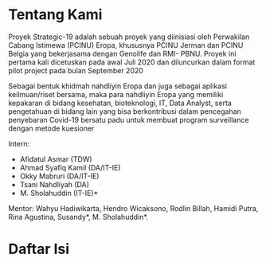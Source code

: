 # Tentang Kami

Proyek Strategic-19 adalah sebuah proyek yang diinisiasi oleh Perwakilan Cabang Istimewa (PCINU) Eropa, khususnya PCINU Jerman dan PCINU Belgia yang bekerjasama dengan Genolife dan RMI- PBNU. Proyek ini pertama kali dicetuskan pada awal Juli 2020 dan diluncurkan dalam format pilot project pada bulan September 2020


Sebagai bentuk khidmah nahdliyin Eropa dan juga sebagai aplikasi keilmuan/riset bersama, maka para nahdliyin Eropa yang memiliki kepakaran di bidang kesehatan, bioteknologi, IT, Data Analyst, serta pengetahuan di bidang lain yang bisa berkontribusi dalam pencegahan penyebaran Covid-19 bersatu padu untuk membuat program surveillance dengan metode kuesioner


Intern:
- Afidatul Asmar (TDW)
- Ahmad Syafiq Kamil (DA/IT-IE)
- Okky Mabruri (DA/IT-IE)
- Tsani Nahdliyah (DA)
- M. Sholahuddin (IT-IE)*


Mentor: Wahyu Hadiwikarta, Hendro Wicaksono, Rodlin Billah, Hamidi Putra, Rina Agustina, Susandy*, M. Sholahuddin*.


# Daftar Isi


